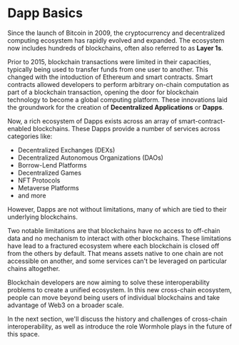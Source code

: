 # Dapp Basics

Since the launch of Bitcoin in 2009, the cryptocurrency and decentralized computing ecosystem has rapidly evolved and expanded. The ecosystem now includes hundreds of blockchains, often also referred to as **Layer 1s**.

Prior to 2015, blockchain transactions were limited in their capacities, typically being used to transfer funds from one user to another. This changed with the intoduction of Ethereum and smart contracts. Smart contracts allowed developers to perform arbitrary on-chain computation as part of a blockchain transaction, opening the door for blockchain technology to become a global computing platform. These innovations laid the groundwork for the creation of **Decentralized Applications** or **Dapps**.

Now, a rich ecosystem of Dapps exists across an array of smart-contract-enabled blockchains. These Dapps provide a number of services across categories like:

- Decentralized Exchanges (DEXs)
- Decentralized Autonomous Organizations (DAOs)
- Borrow-Lend Platforms
- Decentralized Games
- NFT Protocols
- Metaverse Platforms
- and more

However, Dapps are not without limitations, many of which are tied to their underlying blockchains.

Two notable limitations are that blockchains have no access to off-chain data and no mechanism to interact with other blockchains. These limitations have lead to a fractured ecosystem where each blockchain is closed off from the others by default. That means assets native to one chain are not accessible on another, and some services can't be leveraged on particular chains altogether.

Blockchain developers are now aiming to solve these interoperability problems to create a unified ecosystem. In this new cross-chain ecosystem, people can move beyond being users of individual blockchains and take advantage of Web3 on a broader scale.

In the next section, we'll discuss the history and challenges of cross-chain interoperability, as well as introduce the role Wormhole plays in the future of this space.
